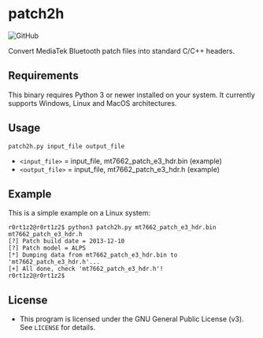 # patch2h
![GitHub](https://img.shields.io/github/license/R0rt1z2/patch2h)

Convert MediaTek Bluetooth patch files into standard C/C++ headers.

## Requirements
This binary requires Python 3 or newer installed on your system. 
It currently supports Windows, Linux and MacOS architectures.

## Usage
```
patch2h.py input_file output_file
```
- `<input_file>` = input_file, mt7662_patch_e3_hdr.bin (example)
- `<output_file>` = input_file, mt7662_patch_e3_hdr.h (example)

## Example
This is a simple example on a Linux system: 
```
r0rt1z2@r0rt1z2$ python3 patch2h.py mt7662_patch_e3_hdr.bin mt7662_patch_e3_hdr.h
[?] Patch build date = 2013-12-10
[?] Patch model = ALPS
[*] Dumping data from mt7662_patch_e3_hdr.bin to 'mt7662_patch_e3_hdr.h'...
[+] All done, check 'mt7662_patch_e3_hdr.h'!
r0rt1z2@r0rt1z2$
```

## License
* This program is licensed under the GNU General Public License (v3). See `LICENSE` for details.